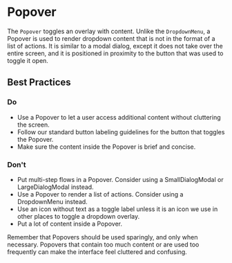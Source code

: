 # Popover

The `Popover` toggles an overlay with content. Unlike the `DropdownMenu`, a Popover is used to render dropdown content that is not in the format of a list of actions. It is similar to a modal dialog, except it does not take over the entire screen, and it is positioned in proximity to the button that was used to toggle it open.

## Best Practices

### Do

- Use a Popover to let a user access additional content without cluttering the screen.
- Follow our standard button labeling guidelines for the button that toggles the Popover.
- Make sure the content inside the Popover is brief and concise.

### Don't

- Put multi-step flows in a Popover. Consider using a SmallDialogModal or LargeDialogModal instead.
- Use a Popover to render a list of actions. Consider using a DropdownMenu instead.
- Use an icon without text as a toggle label unless it is an icon we use in other places to toggle a dropdown overlay.
- Put a lot of content inside a Popover.

Remember that Popovers should be used sparingly, and only when necessary. Popovers that contain too much content or are used too frequently can make the interface feel cluttered and confusing.
